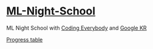 # [ML-Night-School](https://ml.yah.ac/)
ML Night School with [Coding Everybody](https://opentutorials.org/module/4916/28891) and [Google KR](https://developers-kr.googleblog.com/2020/08/mlschool20.html?fbclid=IwAR0pEk-U_W3FrypGaW2630vqu1NxE9uTEiy7OGd4gxz_ZgLP0dX6cQUHbaQ)

[Progress table](https://yah.ac/ml)
